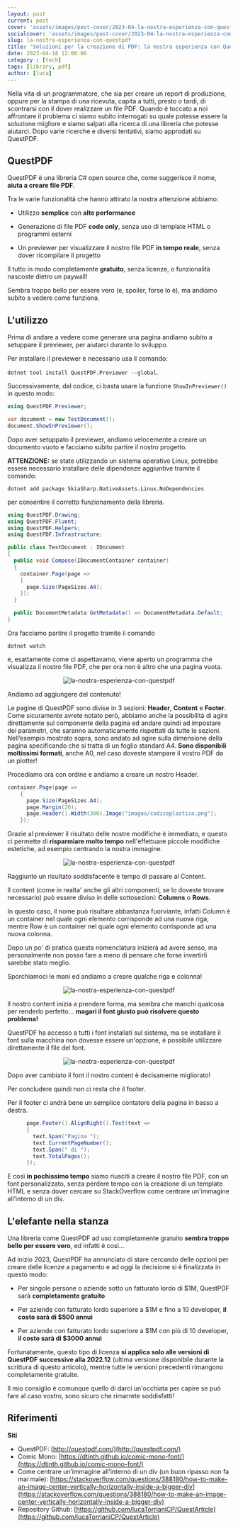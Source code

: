 ```yaml
---
layout: post
current: post
cover: 'assets/images/post-cover/2023-04-la-nostra-esperienza-con-questpdf.jpg'
socialcover: 'assets/images/post-cover/2023-04-la-nostra-esperienza-con-questpdf-s.jpg'
slug: la-nostra-esperienza-con-questpdf
title: 'Soluzioni per la creazione di PDF: la nostra esperienza con QuestPDF'
date: 2023-04-18 12:00:00
category : [tech]
tags: [library, pdf]
author: [luca]
---
```


Nella vita di un programmatore, che sia per creare un report di produzione, oppure per la stampa di una ricevuta, capita a tutti, presto o tardi, di scontrarsi con il dover realizzare un file PDF.
Quando è toccato a noi affrontare il problema ci siamo subito interrogati su quale potesse essere la soluzione migliore e siamo salpati alla ricerca di una libreria che potesse aiutarci.
Dopo varie ricerche e diversi tentativi, siamo approdati su QuestPDF.

## QuestPDF

QuestPDF è una libreria C# open source che, come suggerisce il nome, **aiuta a creare file PDF**.

Tra le varie funzionalità che hanno attirato la nostra attenzione abbiamo:

- Utilizzo **semplice** con **alte performance**

- Generazione di file PDF **code only**, senza uso di template HTML o programmi esterni

- Un previewer per visualizzare il nostro file PDF **in tempo reale**, senza dover ricompilare il progetto

Il tutto in modo completamente **gratuito**, senza licenze, o funzionalità nascoste dietro un paywall!

Sembra troppo bello per essere vero (e, spoiler, forse lo è), ma andiamo subito a vedere come funziona.

## L'utilizzo

Prima di andare a vedere come generare una pagina andiamo subito a setuppare il previewer, per aiutarci durante lo sviluppo.

Per installare il previewer è necessario usa il comando: 

`dotnet tool install QuestPDF.Previewer --global`.

Successivamente, dal codice, ci basta usare la funzione `ShowInPreviewer()` in questo modo:

```csharp
using QuestPDF.Previewer;

var document = new TestDocument();
document.ShowInPreviewer();
```

Dopo aver setuppato il previewer, andiamo velocemente a creare un documento vuoto e facciamo subito partire il nostro progetto.

**ATTENZIONE:** se state utilizzando un sistema operativo Linux, potrebbe essere necessario installare delle dipendenze aggiuntive tramite il comando: 

`dotnet add package SkiaSharp.NativeAssets.Linux.NoDependencies` 

per consentire il corretto funzionamento della libreria.

```csharp
using QuestPDF.Drawing;
using QuestPDF.Fluent;
using QuestPDF.Helpers;
using QuestPDF.Infrastructure;

public class TestDocument : IDocument
{
  public void Compose(IDocumentContainer container)
  {
    container.Page(page =>
    {
      page.Size(PageSizes.A4);
    });
  }

  public DocumentMetadata GetMetadata() => DocumentMetadata.Default;
}

```

Ora facciamo partire il progetto tramite il comando 

`dotnet watch` 

e, esattamente come ci aspettavamo, viene aperto un programma che visualizza il nostro file PDF, che per ora non è altro che una pagina vuota.

<figure style="text-align:center"><img src="/assets/images/post-content/questpdf-01.png" alt="la-nostra-esperienza-con-questpdf" /></figure>

Andiamo ad aggiungere del contenuto!

Le pagine di QuestPDF sono divise in 3 sezioni: **Header**, **Content** e **Footer**.
Come sicuramente avrete notato però, abbiamo anche la possibilità di agire direttamente sul componente della pagina ed andare quindi ad impostare dei parametri, che saranno automaticamente rispettati da tutte le sezioni.
Nell’esempio mostrato sopra, sono andato ad agire sulla dimensione della pagina specificando che si tratta di un foglio standard A4.
**Sono disponibili moltissimi formati**, anche A0, nel caso doveste stampare il vostro PDF da un plotter!

Procediamo ora con ordine e andiamo a creare un nostro Header.

```csharp 
container.Page(page =>
    {
      page.Size(PageSizes.A4);
      page.Margin(20);
      page.Header().Width(300).Image("images/codiceplastico.png");
    });

```

Grazie al previewer il risultato delle nostre modifiche è immediato, e questo ci permette di **risparmiare molto tempo** nell'effettuare piccole modifiche estetiche, ad esempio centrando la nostra immagine.

<figure style="text-align:center"><img src="/assets/images/post-content/questpdf-02.png" alt="la-nostra-esperienza-con-questpdf" /></figure>

Raggiunto un risultato soddisfacente è tempo di passare al Content.

Il content (come in realta' anche gli altri componenti, se lo doveste trovare necessario) può essere diviso in delle sottosezioni: **Columns** o **Rows**.

In questo caso, il nome può risultare abbastanza fuorviante, infatti Column è un container nel quale ogni elemento corrisponde ad una nuova riga, mentre Row è un container nel quale ogni elemento corrisponde ad una nuova colonna.

Dopo un po' di pratica questa nomenclatura inizierà ad avere senso, ma personalmente non posso fare a meno di pensare che forse invertirli sarebbe stato meglio.

Sporchiamoci le mani ed andiamo a creare qualche riga e colonna!

<figure style="text-align:center"><img src="/assets/images/post-content/questpdf-03.png" alt="la-nostra-esperienza-con-questpdf" /></figure>

Il nostro content inizia a prendere forma, ma sembra che manchi qualcosa per renderlo perfetto... **magari il font giusto può risolvere questo problema!**

QuestPDF ha accesso a tutti i font installati sul sistema, ma se installare il font sulla macchina non dovesse essere un'opzione, è possibile utilizzare direttamente il file del font.

<figure style="text-align:center"><img src="/assets/images/post-content/questpdf-04.png" alt="la-nostra-esperienza-con-questpdf" /></figure>

Dopo aver cambiato il font il nostro content è decisamente migliorato!

Per concludere quindi non ci resta che il footer.

Per il footer ci andrà bene un semplice contatore della pagina in basso a destra.

```csharp
      page.Footer().AlignRight().Text(text =>
      {
        text.Span("Pagina ");
        text.CurrentPageNumber();
        text.Span(" di ");
        text.TotalPages();
      });
```

E così **in pochissimo tempo** siamo riusciti a creare il nostro file PDF, con un font personalizzato, senza perdere tempo con la creazione di un template HTML e senza dover cercare su StackOverflow come centrare un'immagine all’interno di un div.

## L'elefante nella stanza

Una libreria come QuestPDF ad uso completamente gratuito **sembra troppo bello per essere vero**, ed infatti è così…

Ad inizio 2023, QuestPDF ha annunciato di stare cercando delle opzioni per creare delle licenze a pagamento e ad oggi la decisione si è finalizzata in questo modo:

- Per singole persone o aziende sotto un fatturato lordo di $1M, QuestPDF sarà **completamente gratuito**

- Per aziende con fatturato lordo superiore a $1M e fino a 10 developer, **il costo sarà di $500 annui**

- Per aziende con fatturato lordo superiore a $1M con più di 10 developer, **il costo sarà di $3000 annui**

Fortunatamente, questo tipo di licenza **si applica solo alle versioni di QuestPDF successive alla 2022.12** (ultima versione disponibile durante la scrittura di questo articolo), mentre tutte le versioni precedenti rimangono completamente gratuite.

Il mio consiglio è comunque quello di darci un'occhiata per capire se può fare al caso vostro, sono sicuro che rimarrete soddisfatti!

## Riferimenti

**Siti**

* QuestPDF: [http://questpdf.com/](http://questpdf.com/)
* Comic Mono: [https://dtinth.github.io/comic-mono-font/](https://dtinth.github.io/comic-mono-font/)
* Come centrare un’immagine all’interno di un div (un buon ripasso non fa mai male): [https://stackoverflow.com/questions/388180/how-to-make-an-image-center-vertically-horizontally-inside-a-bigger-div](https://stackoverflow.com/questions/388180/how-to-make-an-image-center-vertically-horizontally-inside-a-bigger-div)
* Repository Github: [https://github.com/lucaTorrianiCP/QuestArticle](https://github.com/lucaTorrianiCP/QuestArticle)
